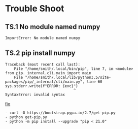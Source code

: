 # Trouble Shoot
## TS.1 No module named numpy

```text
ImportError: No module named numpy
```

## TS.2 pip install numpy

```text
Traceback (most recent call last):
    File "/home/smith/.local/bin/pip", line 7, in <module>
from pip._internal.cli.main import main
    File "/home/smith/.local/lib/python3.5/site-packages/pip/_internal/cli/main.py", line 60
sys.stderr.write(f"ERROR: {exc}")
                               ^
SyntaxError: invalid syntax
```

[fix](https://stackoverflow.com/questions/65869296/installing-pip-is-not-working-in-bitbucket-ci/65871131#65871131)

```text
- curl -O https://bootstrap.pypa.io/2.7/get-pip.py
- python get-pip.py
- python -m pip install --upgrade "pip < 21.0"
```



